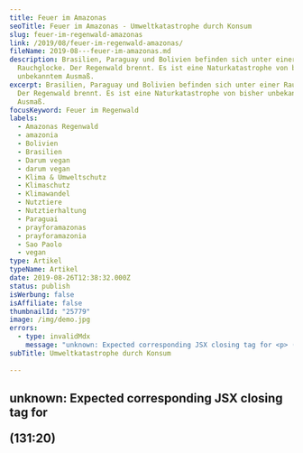 ```yaml
---
title: Feuer im Amazonas
seoTitle: Feuer im Amazonas - Umweltkatastrophe durch Konsum
slug: feuer-im-regenwald-amazonas
link: /2019/08/feuer-im-regenwald-amazonas/
fileName: 2019-08---feuer-im-amazonas.md
description: Brasilien, Paraguay und Bolivien befinden sich unter einer
  Rauchglocke. Der Regenwald brennt. Es ist eine Naturkatastrophe von bisher
  unbekanntem Ausmaß.
excerpt: Brasilien, Paraguay und Bolivien befinden sich unter einer Rauchglocke.
  Der Regenwald brennt. Es ist eine Naturkatastrophe von bisher unbekanntem
  Ausmaß.
focusKeyword: Feuer im Regenwald
labels:
  - Amazonas Regenwald
  - amazonia
  - Bolivien
  - Brasilien
  - Darum vegan
  - darum vegan
  - Klima & Umweltschutz
  - Klimaschutz
  - Klimawandel
  - Nutztiere
  - Nutztierhaltung
  - Paraguai
  - prayforamazonas
  - prayforamazonia
  - Sao Paolo
  - vegan
type: Artikel
typeName: Artikel
date: 2019-08-26T12:38:32.000Z
status: publish
isWerbung: false
isAffiliate: false
thumbnailId: "25779"
image: /img/demo.jpg
errors:
  - type: invalidMdx
    message: "unknown: Expected corresponding JSX closing tag for <p> (131:20)"
subTitle: Umweltkatastrophe durch Konsum
  
---
```


## unknown: Expected corresponding JSX closing tag for <p> (131:20)

<!--
**Brasilien, Paraguay und Bolivien befinden sich im Moment unter einer
Rauchglocke. Der Regenwald brennt. Es ist eine Naturkatastrophe von bisher
unbekanntem Ausmaß.**

Am 9. August rief das Land Bolivien den Notstand aus. Dort wüten seit Wochen die
schlimmsten Waldbrände aller Zeiten. Das ganze Amazonasgebiet ist betroffen.
Auch in Bolivien und Paraguay brennt der Regenwald.

## Dunkler Himmel in Sao Paolo

Selbst im rund 2.000 Kilometer entfernten Sao Paolo hat sich der Himmel
verdunkelt und es regnet schwarze Tropfen. Der Rauch ist sogar vom Weltall aus
zu sehen.

Dass es während der Trockenperioden im Regenwald zu vereinzelten Bränden kommt,
ist normal. Nicht aber, in dieser Ausprägung und Anzahl. Reuters meldete am 20.
August, dass zu dem traurigen Rekord von 72.843 Bränden nochmal 9.507 dazu
gekommen seien. [<sup>1</sup>](#1) Seitdem konnte das Ausmaß nicht eingedämmt
werden.

<iframe src="https://www.youtube.com/embed/NDmx92PVJpk" width="560" height="315" frameborder="0" allowfullscreen="allowfullscreen"></iframe>

## Gründe für die Feuer im Amazonas

Viele der Feuer wurden von Landwirten gelegt, die damit Weideflächen für ihre
Rinder sowie Anbauflächen für Futtermittel gewinnen möchten, so Reuters. 2018
verkauften brasilianische Rindfleisch-Exporteure rund zwei Millionen Tonnen
Rindfleisch auf dem Weltmarkt. Für 2020 werden 2,2 Millionen Tonnen
prognostiziert. 2017 waren es noch 1,86 Millionen Tonnen (Statista
[<sup>2</sup>](#2) ).

Im Internet machen traurige Bilder die Runde.

![feuer-im-amazonas | large](http://cardamonchai.com/wp-content/uploads/2019/08/Bildschirmfoto-2019-08-26-um-13.00.16-520x460.png)

Der Hashtag #prayforamazonia mobilisiert Menschen, auf die schlimmen Zustände
aufmerksam zu machen. Immer wieder auch verbunden mit der Frage, warum dem Notre
Dame Brand sofort so viel mediale Aufmerksamkeit zuteil wurde, der brennenden
Lunge der Erde jedoch nicht. Erschütternd ist nämlich, dass erst etwa drei
Wochen, nach dem Ausbruch des Infernos weltweit darüber berichtet wurde.

![feuer-im-amazonas | large](http://cardamonchai.com/wp-content/uploads/2019/08/Bildschirmfoto-2019-08-26-um-13.00.26-520x747.png)

## Das Ausmaß der Katastrophe

Reuter berichtete weiter, dass im Vergleich zum gleichen Zeitfenster 2018 dieses
Jahr 83 Prozent mehr Feuer im Amazonas Regenwald ausgebrochen sind. Rund 20
Prozent des Sauerstoffs, der auf der Erde verfügbar ist, verdanken wir dem
Amazonas. Die Ausrede "Das geht mich nichts an, weil es nicht in meiner
Nachbarschaft passiert", zieht also nicht.

Auf Dauer töten die Brände nicht nur die zahlreichen tierischen Bewohner des
Amazonas. Seine Erhaltung ist für die Zukunft der Menschheit von äußerster
Wichtigkeit.

## Was kann ich tun?

Überall wird derzeit vom Verzehr von Rindfleisch aus Südamerika abgeraten, wenn
man etwas gegen die Brände tun möchte. Das ist auf jeden Fall schon mal gut und
richtig. Aber: es reicht nicht.

Auch der Konsum von Fleisch und anderen Tierprodukten aus Deutschland trägt zur
Zerstörung bei. 80 Prozent des nach Deutschland importierten Soja stammt
beispielsweise aus Südamerika [<sup>3</sup>](#3). So viel Futter, wie man
braucht, um alle 'Nutztiere' satt zu kriegen, könnte man in Deutschland nämlich
gar nicht anbauen. Dafür ist die uns zur Verfügung stehende Fläche einfach zu
klein.

**Achtung:** Das Soja, das Veganer\*innen und Vegetarier\*innen hierzulande
verzehren, stammt nicht aus Südamerika. Der größte Teil davon wird in Europa
angebaut, ein verschwindend geringer Anteil stammt aus Asien (
[Mehr dazu hier](/2014/07/soja-klimaschutz-oekologischer-fussabdruck/) ). Der
Anteil, den wir direkt verzehren, ist insgesamt sehr klein. Rund 98 Prozent des
produzierten Sojamehls wird verfüttert. Deutschland liegt beim Import von Soja
aus Südamerika an erster Stelle.

## Geflügel essen ist nicht besser

Immer wieder werden Stimmen laut, die behaupten, der Verzehr von Geflügel wäre
weniger schlimm und würde das Klima schonen. Die UN Food And Agriculture
Organisation weiß: das Gegenteil ist der Fall [<sup>4</sup>](#4).

Möchte man ein Kilogramm Hühnerfleisch 'erzeugen', muss man rund ein Kilogramm
Soja verfüttern. Ein Kilogramm Schweinefleisch benötigt 650 Gramm, Rindfleisch
230 Gramm. Das Soja wird selbstverständlich noch mit anderen Futtermitteln, für
die ebenfalls Anbaufläche notwendig ist, gemischt [<sup>5</sup>](#5).

Die FAO verzeichnete in den letzten 50 Jahren einen zehnfachen Anstieg der
Sojaproduktion. Damals waren es bereits 269 Millionen Tonnen. Bis zum Jahr 2050
wird mit einem Anstieg bis auf 515 Millionen Tonnen gerechnet. Je mehr Fleisch
konsumiert wird, desto mehr Futtermittel und Weideland werden benötigt.

## Weniger verfügbare Lebensmittel durch Fleischkonsum

Dieser Teufelskreis sorgt auch dafür, dass weniger Lebensmittel angebaut werden
können. Außerdem gehen etwa 60 Prozent des Artensterbens auf das Konto der
Fleischindustrie. Die Lebensräume verkleinern sich massiv, immer mehr Tiere
sterben aus.

## Warum?

Was bleibt, ist die Frage nach dem Warum. Warum setzen wir uns nicht gegen
Welthunger, Umweltzerstörung und Artensterben ein? Warum verschließen wir unsere
Augen vor dem Offensichtlichen?

Um eine Fleischkalorie zu produzieren, werden zwischen sechs und 26
Futterkalorien benötigt. Autor Jonathan Safran Foer sieht das in seinem Werk
"[Tiere essen](/2019/02/tiere-essen-von-jonathan-safran-foer/)" ziemlich klar:

> „Es gibt aus moralischer Sicht keinen Unterschied zwischen dem Verzehr von
> Fleisch und der Vernichtung riesiger Lebensmittelmengen, denn die Tiere, die
> wir essen, können nur einen winzigen Bruchteil ihrer Nahrung in
> Fleischbrennwert umwandeln.“

Wie viele hungrige Menschen mit nur einem Bruchteil der Lebensmittel, die
derzeit weltweit angebaut werden, satt würden, ist schlicht unfassbar.

## Die Luft zum Atmen

Die Aufforstung des Regenwaldes könnte massiv zum Schutz des Klimas beitragen,
weitere Arten vor dem drohenden Aussterben schützen und den Menschen in
Südamerika die Luft zum Atmen zurückgeben. Saubere Luft ist das lebenswichtigste
überhaupt und sollte ein Menschenrecht sein. Sie zu erhalten, sollte unser
größtes Ziel sein. Zusammen mit der Rettung des Klimas und dem Kampf gegen den
Welthunger.

Ein Zitat aus dem Dokumentarfilm "Live And Let Live", den Ihr derzeit unter
anderem bei Netflix sehen könnt, hat mich mal wieder sehr nachdenklich gestimmt.
Es stammt vom Wiener Geophysiker und Lebensmittelwissenschaftler Kurt
Schmiedinger. Ich gebe es hier frei wieder.

## Das sagt Geophysiker und Lebensmittelwissenschaftler Kurt Schmiedinger

<blockquote>"Die 'Produktion' von 65 Milliarden 'Nutztieren' pro Jahr zieht massive ökologische Konsequenzen nach sich. Wir sprechen hier zum Beispiel vom mit Abstand größten Flächenverbrauch auf der Erde. Zwei Drittel aller vom Menschen genutzten Flächen fallen an die Tierhaltung. Sie werden also als Weideflächen und für den Futtermittelanbau genutzt. Wir benötigen viel mehr Pflanzen, wenn wir aus ihnen Futtermittel herstellen, als wenn wir sie einfach direkt verzehren würden. Wenn wir Pflanzen essen, ist das weitaus effizienter, als wenn wir die Pflanzen erst an Tiere verfüttern.

Aus der Livestock's Long Shadow Studie der FAO [<sup>6</sup>](#6) geht hervor,
dass die Nutztierhaltung mit 18 Prozent zum Weltklimawandel beiträgt. Das ist
mehr, als der gesamt weltweite Verkehr. Also alle Autos, Flugzeuge, Schiffe und
Züge zusammen. Andere Studien schätzen diesen Beitrag sogar noch höher.

### Emissionen stoppen

Würden wir die uns zur Verfügung stehenden Flächen nicht mehr durch die
Nutztierhaltung besetzen, hätte die natürliche Vegetation wieder eine Chance zu
wachsen. Die nachwachsenden Wälder könnten das CO<sub>2</sub> aus der Atmosphäre
aufnehmen. Wir könnten also nicht nur für den Wegfall der Emissionen sorgen,
sondern hätten auch den Effekt, dass die nachwachsende Vegetation das Klima
entlasten würde.

Ich bin überzeugt davon, dass wir in Zukunft die Form der Nutztierhaltung, die
wir betreiben, nicht mehr beibehalten können. Es ist mehr als verschwenderisch,
Getreide und Soja anzubauen, an Tiere zu verfüttern, den großen Teil der
Kalorien zu verlieren und dann den kleinen Teil der Kalorien in Form von
Tierprodukten zu essen. Aus ökologischer Sicht ist dieses Konzept viel zu
flächenintensiv. Wir werden unsere Flächen eines Tages für andere Zwecke
benötigen. Wenn wir kein Öl mehr haben, müssen wir vermutlich unseren Treibstoff
und unsere Kunststoffe auf Agrarflächen anbauen. Wir müssen lernen, effizienter
mit den uns zur Verfügung stehenden Flächen umzugehen. Das alles hängt mit der
Nutztierhaltung zusammen: Wasserverschwendung, Wasserverschmutzung, Klimawandel,
Verlust der Artenvielfalt, Regenwaldzerstörung. Wir dürfen dieses System nicht
aufrechterhalten."</blockquote>

## Wir müssen jetzt umdenken

Eines ist sicher: Wenn wir so weitermachen, wie bisher, werden wir unseren
Planeten schnell zerstört haben. Immer mehr Arten werden aussterben und immer
mehr Menschen werden Hunger leiden und sich auf die Flucht vor
Umweltkatastrophen machen müssen.

Wir alle müssen jetzt sofort umdenken. Jeder noch so kleine Schritt in die
richtige Richtung ist gut und sorgt dafür, dass weitere folgen werden.

Allen, die gerne tiefer in das Thema einsteigen möchten, kann ich die Filme
"Cowspiracy" und "Live And Let Live" empfehlen. Wer lieber lesen möchte, schaut
zum Beispiel mal in Melanie Joys Buch
"[Warum wir Hunde lieben, Schweine essen und Kühe anziehen](/2019/03/warum-wir-hunde-lieben-schweine-essen-und-kuehe-anziehen/)"
rein.

### Fußnoten &amp; Quellen

- [1][reuters](https://www.reuters.com/article/us-brazil-environment-wildfires/amazon-burning-brazil-reports-record-forest-fires-idUSKCN1VA1UK)
- [2][statista](https://de.statista.com/statistik/daten/studie/245664/umfrage/fuehrende-exportlaender-von-rindfleisch-weltweit/)
- [3][peta](https://www.peta.de/fleischkonsum-amazonas-regenwald)
- [4][un food and agriculture organisation](http://www.fao.org/3/a0701e/a0701e00.htm)
- [5][verhältnis soja zu fleisch](https://www.peta.de/soja-regenwald)
- [6][livestock's long shadow studie fao](
  http://www.fao.org/3/a0701e/a0701e00.htm)

Foto im Header:
[suhasrawool](https://pixabay.com/de/users/suhasrawool-4832239/), pixabay

-->

  